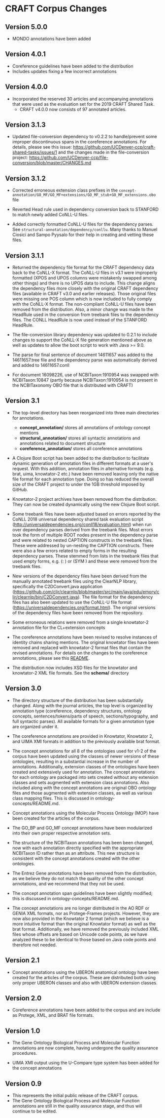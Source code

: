 # CRAFT Corpus Changes

## Version 5.0.0
* MONDO annotations have been added

## Version 4.0.1
* Coreference guidelines have been added to the distribution
* Includes updates fixing a few incorrect annotations

## Version 4.0.0
* Incorporated the reserved 30 articles and accompanying annotations that were used as the evaluation set for the 2019 CRAFT Shared Task.
  * CRAFT v4.0.0 now consists of 97 annotated articles.

## Version 3.1.3
* Updated file-conversion dependency to v0.2.2 to handle/prevent some improper discontinuous spans in the coreference annotations. For details, please see this issue: https://github.com/UCDenver-ccp/craft-shared-tasks/issues/1 and the changes made in the file-conversion project: https://github.com/UCDenver-ccp/file-conversion/blob/master/CHANGES.md

## Version 3.1.2
* Corrected erroneous extension class prefixes in the `concept-annotation/GO_MF/GO_MF+extensions/GO_MF_stub+GO_MF_extensions.obo` file

* Reverted Head rule used in dependency conversion back to STANFORD to match newly added CoNLL-U files.

* Added correctly formatted CoNLL-U files for the dependency parses. See `structural-annotation/dependency/conllu`. Many thanks to Manuel Ciosici and Sampo Pyysalo for their help in creating and vetting these files.

## Version 3.1.1
* Returned the dependency file format for the CRAFT dependency data back to the CoNLL-X format. The CoNLL-U files in v3.1 were improperly formatted (XPOS and UPOS columns were mistakenly swapped among other things) and there is no UPOS data to include. This change aligns the dependency files more closely with the original CRAFT dependency files (available in CRAFT v3.0 and earlier releases). Those original files were missing one POS column which is now included to fully comply with the CoNLL-X format. The non-compliant CoNLL-U files have been removed from the distribution. Also, a minor change was made to the HeadRule used in the conversion from treebank files to the dependency files. The CONLL HeadRule is now used instead of the STANFORD HeadRule.
  
* The file-conversion library dependency was updated to 0.2.1 to include changes to support the CoNLL-X file generation mentioned above as well as updates to allow the boot script to work with Java >= 9.0.
 
* The parse for final sentence of document 14611657 was added to the 14611657.tree file and the dependency parse was automatically derived and added to 14611657.conll
  
* For document 16098226, use of NCBITaxon:1910954 was swapped with NCBITaxon:10847 (partly because NCBITaxon:1910954 is not present in the NCBITaxonomy OBO file that is distributed with CRAFT)  

## Version 3.1
* The top-level directory has been reorganized into three main directories for annotations.
  * **concept_annotation/** stores all annotations of ontology concept mentions
  * **structural_annotation/** stores all syntactic annotations and annotations related to document structure
  * **coreference_annotation/** stores all coreference annotations

* A Clojure Boot script has been added to the distribution to facilitate dynamic generation of annotation files in different formats at a user's request. With this addition, annotation files in alternative formats (e.g. brat, uima, knowtator-2 etc.) have been removed leaving only the native file format for each annotation type. Doing so has reduced the overall size of the CRAFT project to under the 1GB threshold imposed by GitHub.

* Knowtator-2 project archives have been removed from the distribution. They can now be created dynamically using the new Clojure Boot script.

* Some treebank files have been adjusted based on errors reported by the CoNLL 2018 universal dependency shared task evaluation script (http://universaldependencies.org/conll18/evaluation.html) when run over dependency parses derived from the treebank files. Most errors took the form of multiple ROOT nodes present in the dependency parse and were related to nested CAPTION constructs in the treebank files. These were addressed by un-nesting the CAPTION constructs. There were also a few errors related to empty forms in the resulting dependency parses. These stemmed from lists in the treebank files that used empty forms, e.g. (:  ) or (SYM  ) and these were removed from the treebank files.

* New versions of the dependency files have been derived from the manually annotated treebank files using the ClearNLP library, specifically the C2DConvert.java application (https://github.com/clir/clearnlp/blob/master/src/main/java/edu/emory/clir/clearnlp/bin/C2DConvert.java). The file format for the dependency files has also been updated to use the CoNLL-U file format (https://universaldependencies.org/format.html). The original versions of the dependency files have been removed from the repository.

* Some erroneous relations were removed from a single knowtator-2 annotation file for the CL+extension concepts

* The coreference annotations have been revised to resolve instances of identity chains sharing mentions. The original knowtator files have been removed and replaced with knowtator-2 format files that contain the revised annotations. For details on the changes to the coreference annotations, please see this [README](https://github.com/UCDenver-ccp/CRAFT/blob/master/coreference-annotation/README.md).

* The distribution now includes XSD files for the knowtator and knowtator-2 XML file formats. See the **schema/** directory


## Version 3.0 
* The directory structure of the distribution has been substantially changed.  Along with the journal articles, the top level is organized by annotation type (coreference, dependency structures, ontology concepts, sentences/tokens/parts of speech, sections/typography, and full syntactic parses).  All available formats for a given annotation type are organized under it.

* The coreference annotations are provided in Knowtator, Knowtator 2, and UIMA XMI formats in addition to the previously available brat format.

* The concept annotations for all 8 of the ontologies used for v1-2 of the corpus have been updated using the classes of newer versions of these ontologies, resulting in a substantial increase in the number of annotations.  Additionally, extension classes of the ontologies have been created and extensively used for annotation.  The concept annotations for each ontology are packaged into sets created without any extension classes and sets augmented with extension class annotations.  Also included along with the concept annotations are original OBO ontology files and those augmented with extension classes, as well as various class mapping files.  This is discussed in ontology-concepts/README.md.

* Concept annotations using the Molecular Process Ontology (MOP) have been created for the articles of the corpus.

* The GO_BP and GO_MF concept annotations have been modularized into their own proper respective annotation sets.

* The structure of the NCBITaxon annotations has been been changed, now with each annotation directly specified with the appropriate NCBITaxon ID rather than as an attribute.  This new structure is consistent with the concept annotations created with the other ontologies.

* The Entrez Gene annotations have been removed from the distribution, as we believe they do not match the quality of the other concept annotations, and we recommend that they not be used.

* The concept annotation span guidelines have been slightly modified; this is discussed in ontology-concepts/README.md.

* The concept annotations are no longer distributed in the AO RDF or GENIA XML formats, nor as Protege-Frames projects.  However, they are now also provided in the Knowtator 2 format (which we believe is a more intuitive format than the original Knowtator format) as well as the brat format.  Additionally, we have removed the previously included XML files whose offsets are based on Unicode code points, as we have analyzed these to be identical to those based on Java code points and therefore not needed.


## Version 2.1 
* Concept annotations using the UBERON anatomical ontology have been created for the articles of the corpus.  These are distributed both using only proper UBERON classes and also with UBERON extension classes.


## Version 2.0 
* Coreference annotations have been added to the corpus and are include
  as Protege, XML, and BRAT file formats.


## Version 1.0 
* The Gene Ontology Biological Process and Molecular Function annotations are
  now complete, having undergone the quality assurance procedures.
   
* UIMA XMI output using the U-Compare type system has been added for the 
  concept annotations


## Version 0.9
* This represents the initial public release of the CRAFT corpus. 
* The Gene Ontology Biological Process and Molecular Function annotations are 
  still in the quality assurance stage, and thus will continue to be edited.
